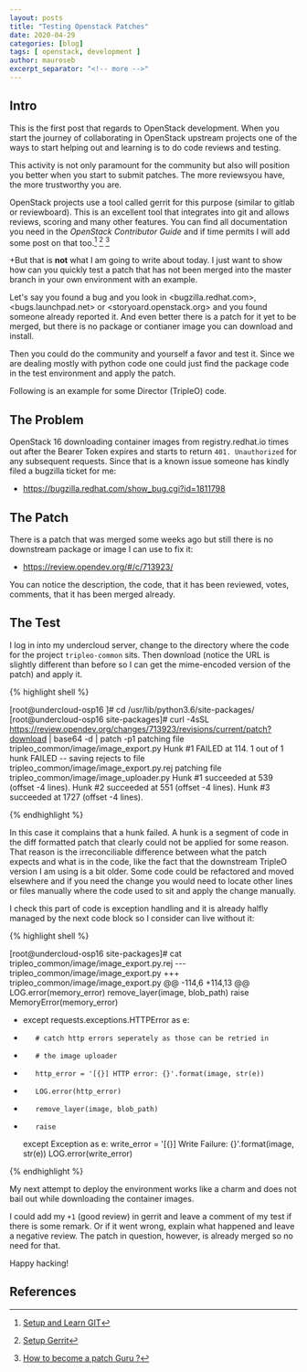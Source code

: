 ```yaml
---
layout: posts
title: "Testing Openstack Patches"
date: 2020-04-29
categories: [blog]
tags: [ openstack, development ]
author: mauroseb
excerpt_separator: "<!-- more -->"
---
```


## Intro

This is the first post that regards to OpenStack development.
When you start the journey of collaborating in OpenStack upstream projects one of the ways to start helping out and learning is to do code reviews and testing.

This activity is not only paramount for the community but also will position you better when you start to submit patches. The more reviewsyou have, the more trustworthy you are.

OpenStack projects use a tool called gerrit for this purpose (similar to gitlab or reviewboard). This is an excellent tool that integrates into git and allows reviews, scoring and many other features. You can find all documentation you need in the _OpenStack Contributor Guide_ and if time permits I will add some post on that too.[^1] [^2] [^3]

+But that is **not** what I am going to write about today. I just want to show how can you quickly test a patch that has not been merged into the master branch in your own environment with an example.

Let's say you found a bug and you look in <bugzilla.redhat.com>, <bugs.launchpad.net> or <storyoard.openstack.org> and you found someone already reported it. And even better there is a patch for it yet to be merged, but there is no package or contianer image you can download and install.

Then you could do the community and yourself a favor and test it.
Since we are dealing mostly with python code one could just find the package code in the test environment and apply the patch.

Following is an example for some Director (TripleO) code.
<!-- more -->

## The Problem

OpenStack 16 downloading container images from registry.redhat.io times out after the Bearer Token expires and starts to return ```401. Unauthorized``` for any subsequent requests. Since that is a known issue someone has kindly filed a bugzilla ticket for me:
 - <https://bugzilla.redhat.com/show_bug.cgi?id=1811798>


## The Patch

There is a patch that was merged some weeks ago but still there is no downstream package or image I can use to fix it:
 - <https://review.opendev.org/#/c/713923/>

You can notice the description, the code, that it has been reviewed, votes, comments, that it has been merged already.


## The Test

I log in into my undercloud server, change to the directory where the code for the project ```tripleo-common``` sits. Then download (notice the URL is slightly different than before so I can get the mime-encoded version of the patch) and apply it.

{% highlight shell %}

[root@undercloud-osp16 ]# cd /usr/lib/python3.6/site-packages/
[root@undercloud-osp16 site-packages]# curl -4sSL https://review.opendev.org/changes/713923/revisions/current/patch?download | base64 -d | patch -p1
patching file tripleo_common/image/image_export.py
Hunk #1 FAILED at 114.
1 out of 1 hunk FAILED -- saving rejects to file tripleo_common/image/image_export.py.rej
patching file tripleo_common/image/image_uploader.py
Hunk #1 succeeded at 539 (offset -4 lines).
Hunk #2 succeeded at 551 (offset -4 lines).
Hunk #3 succeeded at 1727 (offset -4 lines).

{% endhighlight %}

In this case it complains that a hunk failed. A hunk is a segment of code in the diff formatted patch that clearly could not be applied for some reason. That reason is the irreconciliable difference between what the patch expects and what is in the code, like the fact that the downstream TripleO version I am using is a bit older. Some code could be refactored and moved elsewhere and if you need the change you would need to locate other lines or files manually where the code used to sit and apply the change manually.

I check this part of code is exception handling and it is already halfly managed by the next code block so I consider can live without it:


{% highlight shell %}

 [root@undercloud-osp16 site-packages]# cat tripleo_common/image/image_export.py.rej
--- tripleo_common/image/image_export.py
+++ tripleo_common/image/image_export.py
@@ -114,6 +114,13 @@
         LOG.error(memory_error)
         remove_layer(image, blob_path)
         raise MemoryError(memory_error)
+    except requests.exceptions.HTTPError as e:
+        # catch http errors seperately as those can be retried in
+        # the image uploader
+        http_error = '[{}] HTTP error: {}'.format(image, str(e))
+        LOG.error(http_error)
+        remove_layer(image, blob_path)
+        raise
     except Exception as e:
         write_error = '[{}] Write Failure: {}'.format(image, str(e))
         LOG.error(write_error)
         
{% endhighlight %}

My next attempt to deploy the environment works like a charm and does not bail out while downloading the container images.

I could add my ```+1``` (good review) in gerrit and leave a comment of my test if there is some remark. Or if it went wrong, explain what happened and leave a negative review.  The patch in question, however, is already merged so no need for that.

Happy hacking!


## References

[^1]: [Setup and Learn GIT](https://docs.openstack.org/contributors/common/git.html)
[^2]: [Setup Gerrit](https://docs.openstack.org/contributors/common/setup-gerrit.html)
[^3]: [How to become a patch Guru ?](https://docs.openstack.org/contributors/code-and-documentation/patch-best-practices.html)
